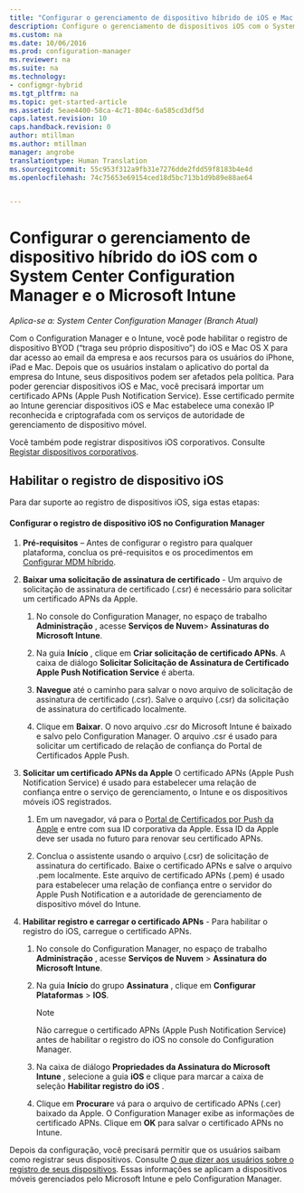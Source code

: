 ```yaml
---
title: "Configurar o gerenciamento de dispositivo híbrido de iOS e Mac com o System Center Configuration Manager e o Microsoft Intune | Microsoft Docs"
description: Configure o gerenciamento de dispositivos iOS com o System Center Configuration Manager e o Microsoft Intune.
ms.custom: na
ms.date: 10/06/2016
ms.prod: configuration-manager
ms.reviewer: na
ms.suite: na
ms.technology:
- configmgr-hybrid
ms.tgt_pltfrm: na
ms.topic: get-started-article
ms.assetid: 5eae4400-58ca-4c71-804c-6a585cd3df5d
caps.latest.revision: 10
caps.handback.revision: 0
author: mtillman
ms.author: mtillman
manager: angrobe
translationtype: Human Translation
ms.sourcegitcommit: 55c953f312a9fb31e7276dde2fdd59f8183b4e4d
ms.openlocfilehash: 74c75653e69154ced18d5bc713b1d9b89e88ae64


---
```

# <a name="set-up-ios-hybrid-device-management-with-system-center-configuration-manager-and-microsoft-intune"></a>Configurar o gerenciamento de dispositivo híbrido do iOS com o System Center Configuration Manager e o Microsoft Intune

*Aplica-se a: System Center Configuration Manager (Branch Atual)*

Com o Configuration Manager e o Intune, você pode habilitar o registro de dispositivo BYOD (“traga seu próprio dispositivo”) do iOS e Mac OS X para dar acesso ao email da empresa e aos recursos para os usuários do iPhone, iPad e Mac. Depois que os usuários instalam o aplicativo do portal da empresa do Intune, seus dispositivos podem ser afetados pela política. Para poder gerenciar dispositivos iOS e Mac, você precisará importar um certificado APNs (Apple Push Notification Service). Esse certificado permite ao Intune gerenciar dispositivos iOS e Mac estabelece uma conexão IP reconhecida e criptografada com os serviços de autoridade de gerenciamento de dispositivo móvel.  

 Você também pode registrar dispositivos iOS corporativos.  Consulte [Registar dispositivos corporativos](enroll-company-owned-devices.md).  

## <a name="enable-ios-device-enrollment"></a>Habilitar o registro de dispositivo iOS  
 Para dar suporte ao registro de dispositivos iOS, siga estas etapas:  

#### <a name="set-up-ios-device-enrollment-in-configuration-manager"></a>Configurar o registro de dispositivo iOS no Configuration Manager  

1.  **Pré-requisitos** – Antes de configurar o registro para qualquer plataforma, conclua os pré-requisitos e os procedimentos em [Configurar MDM híbrido](setup-hybrid-mdm.md).    

2.  **Baixar uma solicitação de assinatura de certificado** - Um arquivo de solicitação de assinatura de certificado (.csr) é necessário para solicitar um certificado APNs da Apple.  

    1.  No console do Configuration Manager, no espaço de trabalho **Administração** , acesse **Serviços de Nuvem**> **Assinaturas do Microsoft Intune**.  

    2.  Na guia **Início** , clique em **Criar solicitação de certificado APNs**. A caixa de diálogo **Solicitar Solicitação de Assinatura de Certificado Apple Push Notification Service** é aberta.  

    3.  **Navegue** até o caminho para salvar o novo arquivo de solicitação de assinatura de certificado (.csr). Salve o arquivo (.csr) da solicitação de assinatura do certificado localmente.  

    4.  Clique em **Baixar**. O novo arquivo .csr do Microsoft Intune é baixado e salvo pelo Configuration Manager. O arquivo .csr é usado para solicitar um certificado de relação de confiança do Portal de Certificados Apple Push.  

3.  **Solicitar um certificado APNs da Apple** O certificado APNs (Apple Push Notification Service) é usado para estabelecer uma relação de confiança entre o serviço de gerenciamento, o Intune e os dispositivos móveis iOS registrados.  

    1.  Em um navegador, vá para o [Portal de Certificados por Push da Apple](http://go.microsoft.com/fwlink/?LinkId=269844) e entre com sua ID corporativa da Apple. Essa ID da Apple deve ser usada no futuro para renovar seu certificado APNs.  

    2.  Conclua o assistente usando o arquivo (.csr) de solicitação de assinatura do certificado. Baixe o certificado APNs e salve o arquivo .pem localmente. Este arquivo de certificado APNs (.pem) é usado para estabelecer uma relação de confiança entre o servidor do Apple Push Notification e a autoridade de gerenciamento de dispositivo móvel do Intune.  

4.  **Habilitar registro e carregar o certificado APNs** - Para habilitar o registro do iOS, carregue o certificado APNs.  

    1.  No console do Configuration Manager, no espaço de trabalho **Administração** , acesse **Serviços de Nuvem** > **Assinatura do Microsoft Intune**.  

    2.  Na guia **Início** do grupo **Assinatura** , clique em **Configurar Plataformas** > **IOS**.  

        > [!NOTE]  
        >  Não carregue o certificado APNs (Apple Push Notification Service) antes de habilitar o registro do iOS no console do Configuration Manager.  

    3.  Na caixa de diálogo **Propriedades da Assinatura do Microsoft Intune** , selecione a guia **iOS** e clique para marcar a caixa de seleção **Habilitar registro do iOS** .  

    4.  Clique em **Procurar**e vá para o arquivo de certificado APNs (.cer) baixado da Apple. O Configuration Manager exibe as informações de certificado APNs. Clique em **OK** para salvar o certificado APNs no Intune.  

 Depois da configuração, você precisará permitir que os usuários saibam como registrar seus dispositivos. Consulte [O que dizer aos usuários sobre o registro de seus dispositivos](https://docs.microsoft.com/intune/deploy-use/what-to-tell-your-end-users-about-using-microsoft-intune). Essas informações se aplicam a dispositivos móveis gerenciados pelo Microsoft Intune e pelo Configuration Manager.



<!--HONumber=Dec16_HO3-->


